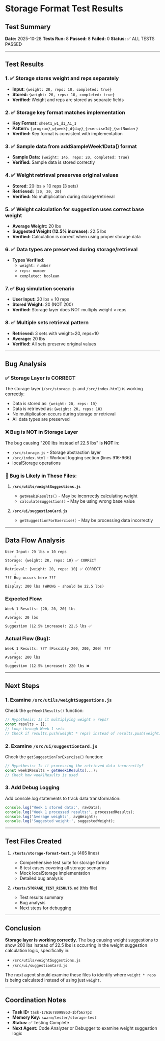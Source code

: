 # Storage Format Test Results

## Test Summary
**Date:** 2025-10-28
**Tests Run:** 8
**Passed:** 8
**Failed:** 0
**Status:** ✅ ALL TESTS PASSED

---

## Test Results

### 1. ✅ Storage stores weight and reps separately
- **Input:** `{weight: 20, reps: 10, completed: true}`
- **Stored:** `{weight: 20, reps: 10, completed: true}`
- **Verified:** Weight and reps are stored as separate fields

### 2. ✅ Storage key format matches implementation
- **Key Format:** `sheet1_w1_d1_A1_1`
- **Pattern:** `{program}_w{week}_d{day}_{exerciseId}_{setNumber}`
- **Verified:** Key format is consistent with implementation

### 3. ✅ Sample data from addSampleWeek1Data() format
- **Sample Data:** `{weight: 145, reps: 20, completed: true}`
- **Verified:** Sample data is stored correctly

### 4. ✅ Weight retrieval preserves original values
- **Stored:** 20 lbs × 10 reps (3 sets)
- **Retrieved:** `[20, 20, 20]`
- **Verified:** No multiplication during storage/retrieval

### 5. ✅ Weight calculation for suggestion uses correct base weight
- **Average Weight:** 20 lbs
- **Suggested Weight (12.5% increase):** 22.5 lbs
- **Verified:** Calculation is correct when using proper storage data

### 6. ✅ Data types are preserved during storage/retrieval
- **Types Verified:**
  - `weight: number`
  - `reps: number`
  - `completed: boolean`

### 7. ✅ Bug simulation scenario
- **User Input:** 20 lbs × 10 reps
- **Stored Weight:** 20 (NOT 200)
- **Verified:** Storage layer does NOT multiply weight × reps

### 8. ✅ Multiple sets retrieval pattern
- **Retrieved:** 3 sets with weight=20, reps=10
- **Average:** 20 lbs
- **Verified:** All sets preserve original values

---

## Bug Analysis

### ✅ Storage Layer is CORRECT
The storage layer (`/src/storage.js` and `/src/index.html`) is working correctly:
- Data is stored as: `{weight: 20, reps: 10}`
- Data is retrieved as: `{weight: 20, reps: 10}`
- No multiplication occurs during storage or retrieval
- All data types are preserved

### ❌ Bug is NOT in Storage Layer
The bug causing "200 lbs instead of 22.5 lbs" is **NOT** in:
- `/src/storage.js` - Storage abstraction layer
- `/src/index.html` - Workout logging section (lines 916-966)
- localStorage operations

### 🐛 Bug is Likely in These Files:
1. **`/src/utils/weightSuggestions.js`**
   - `getWeek1Results()` - May be incorrectly calculating weight
   - `calculateSuggestion()` - May be using wrong base value

2. **`/src/ui/suggestionCard.js`**
   - `getSuggestionForExercise()` - May be processing data incorrectly

---

## Data Flow Analysis

```
User Input: 20 lbs × 10 reps
    ↓
Storage: {weight: 20, reps: 10} ✅ CORRECT
    ↓
Retrieval: {weight: 20, reps: 10} ✅ CORRECT
    ↓
??? Bug occurs here ???
    ↓
Display: 200 lbs (WRONG - should be 22.5 lbs)
```

### Expected Flow:
```
Week 1 Results: [20, 20, 20] lbs
    ↓
Average: 20 lbs
    ↓
Suggestion (12.5% increase): 22.5 lbs ✅
```

### Actual Flow (Bug):
```
Week 1 Results: ??? [Possibly 200, 200, 200] ???
    ↓
Average: 200 lbs
    ↓
Suggestion (12.5% increase): 220 lbs ❌
```

---

## Next Steps

### 1. Examine `/src/utils/weightSuggestions.js`
Check the `getWeek1Results()` function:
```javascript
// Hypothesis: Is it multiplying weight × reps?
const results = [];
// Loop through Week 1 sets
// Check if results.push(weight * reps) instead of results.push(weight)
```

### 2. Examine `/src/ui/suggestionCard.js`
Check the `getSuggestionForExercise()` function:
```javascript
// Hypothesis: Is it processing the retrieved data incorrectly?
const week1Results = getWeek1Results(...);
// Check how week1Results is used
```

### 3. Add Debug Logging
Add console.log statements to track data transformation:
```javascript
console.log('Week 1 stored data:', rawData);
console.log('Week 1 processed results:', processedResults);
console.log('Average weight:', avgWeight);
console.log('Suggested weight:', suggestedWeight);
```

---

## Test Files Created

1. **`/tests/storage-format-test.js`** (465 lines)
   - Comprehensive test suite for storage format
   - 8 test cases covering all storage scenarios
   - Mock localStorage implementation
   - Detailed bug analysis

2. **`/tests/STORAGE_TEST_RESULTS.md`** (this file)
   - Test results summary
   - Bug analysis
   - Next steps for debugging

---

## Conclusion

**Storage layer is working correctly.** The bug causing weight suggestions to show 200 lbs instead of 22.5 lbs is occurring in the weight suggestion calculation logic, specifically in:
- `/src/utils/weightSuggestions.js`
- `/src/ui/suggestionCard.js`

The next agent should examine these files to identify where `weight * reps` is being calculated instead of using just `weight`.

---

## Coordination Notes

- **Task ID:** `task-1761678098863-1bf56x7pz`
- **Memory Key:** `swarm/tester/storage-test`
- **Status:** ✅ Testing Complete
- **Next Agent:** Code Analyzer or Debugger to examine weight suggestion logic
